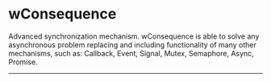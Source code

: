 # wConsequence

Advanced synchronization mechanism. wConsequence is able to solve any asynchronous problem replacing and including functionality of many other mechanisms, such as: Callback, Event, Signal, Mutex, Semaphore, Async, Promise.

_ _ _ 


























